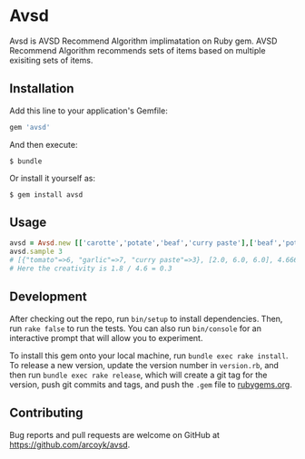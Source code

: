 # Avsd

Avsd is AVSD Recommend Algorithm implimatation on Ruby gem. AVSD Recommend Algorithm recommends sets of items based on multiple exisiting sets of items.

## Installation

Add this line to your application's Gemfile:

```ruby
gem 'avsd'
```

And then execute:

    $ bundle

Or install it yourself as:

    $ gem install avsd

## Usage

```ruby
avsd = Avsd.new [['carotte','potate','beaf','curry paste'],['beaf','potates','oregano'],['oregano', 'tomato', 'garlic']]
avsd.sample 3
# [{"tomato"=>6, "garlic"=>7, "curry paste"=>3}, [2.0, 6.0, 6.0], 4.666666666666667, 1.8856180831641267]
# Here the creativity is 1.8 / 4.6 = 0.3
```

## Development

After checking out the repo, run `bin/setup` to install dependencies. Then, run `rake false` to run the tests. You can also run `bin/console` for an interactive prompt that will allow you to experiment.

To install this gem onto your local machine, run `bundle exec rake install`. To release a new version, update the version number in `version.rb`, and then run `bundle exec rake release`, which will create a git tag for the version, push git commits and tags, and push the `.gem` file to [rubygems.org](https://rubygems.org).

## Contributing

Bug reports and pull requests are welcome on GitHub at https://github.com/arcoyk/avsd.

